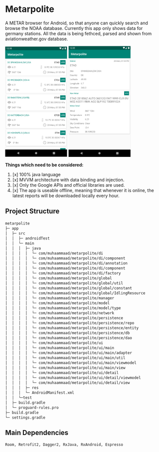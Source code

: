 # Metarpolite

A METAR browser for Android, so that anyone can quickly search and browse the NOAA database. Currently this app only shows data for germany stations. All the data is being fethced, parsed and shown from aviationweather.gov database.


  <img src="screenshots/1.png" width="200"> <img src="screenshots/2.png" width="200">


**Things which need to be considered:** 

1. [x] 100% java language
2. [x] MVVM architecture with data binding and injection.
3. [x] Only the Google APIs and official libraries are used.
4. [x] The app is useable offline, meaning that whenever it is online, the latest reports will be downloaded locally every hour.


## Project Structure
    metarpolite
    ├─ app
    │  ├─ src
    │  │  ├─ androidTest
    │  │  └─ main
    │  │  │  ├─ java
    │  │  │  │  └─ com/muhaammaad/metarpolite/di
    │  │  │  │  └─ com/muhaammaad/metarpolite/di/component
    │  │  │  │  └─ com/muhaammaad/metarpolite/di/annotation
    │  │  │  │  └─ com/muhaammaad/metarpolite/di/component
    │  │  │  │  └─ com/muhaammaad/metarpolite/di/factory
    │  │  │  │  └─ com/muhaammaad/metarpolite/global
    │  │  │  │  └─ com/muhaammaad/metarpolite/global/util
    │  │  │  │  └─ com/muhaammaad/metarpolite/global/constant
    │  │  │  │  └─ com/muhaammaad/metarpolite/global/IdlingResource
    │  │  │  │  └─ com/muhaammaad/metarpolite/manager
    │  │  │  │  └─ com/muhaammaad/metarpolite/model
    │  │  │  │  └─ com/muhaammaad/metarpolite/model/type
    │  │  │  │  └─ com/muhaammaad/metarpolite/network
    │  │  │  │  └─ com/muhaammaad/metarpolite/persistence
    │  │  │  │  └─ com/muhaammaad/metarpolite/persistence/repo
    │  │  │  │  └─ com/muhaammaad/metarpolite/persistence/entity
    │  │  │  │  └─ com/muhaammaad/metarpolite/persistence/db
    │  │  │  │  └─ com/muhaammaad/metarpolite/persistence/dao
    │  │  │  │  └─ com/muhaammaad/metarpolite/ui
    │  │  │  │  └─ com/muhaammaad/metarpolite/ui/main
    │  │  │  │  └─ com/muhaammaad/metarpolite/ui/main/adapter
    │  │  │  │  └─ com/muhaammaad/metarpolite/ui/main/util
    │  │  │  │  └─ com/muhaammaad/metarpolite/ui/main/viewmodel
    │  │  │  │  └─ com/muhaammaad/metarpolite/ui/main/view
    │  │  │  │  └─ com/muhaammaad/metarpolite/ui/detail
    │  │  │  │  └─ com/muhaammaad/metarpolite/ui/detail/viewmodel
    │  │  │  │  └─ com/muhaammaad/metarpolite/ui/detail/view
    │  │  │  ├─ res
    │  │  │  └─ AndroidManifest.xml
    │  │  └─test
    │  ├─ build.gradle
    │  └─ proguard-rules.pro
    ├─ build.gradle
    └─ settings.gradle

## Main Dependencies

    Room, Retrofit2, Dagger2, RxJava, RxAndroid, Espresso
 
